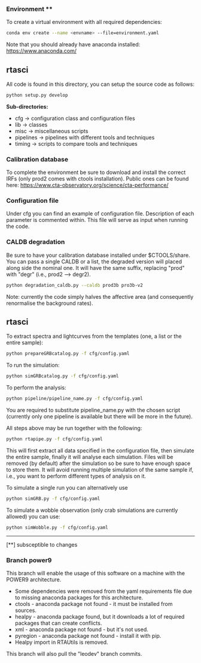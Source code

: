 ### **Environment** **

To create a virtual environment with all required dependencies:

```bash
conda env create --name <envname> --file=environment.yaml
```

Note that you should already have anaconda installed: https://www.anaconda.com/

## **rtasci**
All code is found in this directory, you can setup the source code as follows:

```bash
python setup.py develop
```

**Sub-directories:**

- cfg -> configuration class and configuration files
- lib -> classes
- misc -> miscellaneous scripts
- pipelines -> pipelines with different tools and techniques
- timing -> scripts to compare tools and techniques

### **Calibration database**

To complete the environment be sure to download and install the correct IRFs (only prod2 comes with ctools installation). Public ones can be found here: https://www.cta-observatory.org/science/cta-performance/

### **Configuration file**

Under cfg you can find an example of configuration file. Description of each parameter is commented within. This file will serve as input when running the code.

### **CALDB degradation**
Be sure to have your calibration database installed under $CTOOLS/share. You can pass a single CALDB or a list, the degraded version will placed along side the nominal one. It will have the same suffix, replacing "prod" with "degr" (i.e., prod2 --> degr2).

```bash
python degradation_caldb.py --caldb prod3b pro3b-v2
```

Note: currently the code simply halves the affective area (and consequently renormalise the background rates).

## rtasci
To extract spectra and lightcurves from the templates (one, a list or the entire sample):

```bash
python prepareGRBcatalog.py -f cfg/config.yaml
```

To run the simulation:

```bash
python simGRBcatalog.py -f cfg/config.yaml
```

To perform the analysis:

```bash
python pipeline/pipeline_name.py -f cfg/config.yaml
```
You are required to substitute pipeline_name.py with the chosen script (currently only one pipeline is available but there will be more in the future).

All steps above may be run together with the following:

```bash
python rtapipe.py -f cfg/config.yaml
```
This will first extract all data specified in the configuration file, then simulate the entire sample, finally it will analyse each simulation. Files will be removed (by default) after the simulation so be sure to have enough space to store them. It will avoid running multiple simulation of the same sample if, i.e., you want to perform different types of analysis on it.

To simulate a single run you can alternatively use

```bash
python simGRB.py -f cfg/config.yaml
```

To simulate a wobble observation (only crab simulations are currently allowed) you can use:

```bash
python simWobble.py -f cfg/config.yaml
```

<HR>
[**] subsceptible to changes


### Branch power9

This branch will enable the usage of this software on a machine with the POWER9 architecture.

* Some dependencies were removed from the yaml requirements file due to missing anaconda packages for this architecture.
* ctools - anaconda package not found - it must be installed from sources.
* healpy - anaconda package found, but it downloads a lot of required packages that can create conflicts.
* xml - anaconda package not found - but it's not used.
* pyregion - anaconda package not found - install it with pip.
* Healpy import in RTAUtils is removed.

This branch will also pull the "leodev" branch commits.
